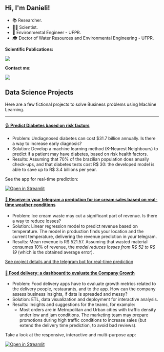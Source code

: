 
## Hi, I'm Danieli!

- 📚 Researcher.
- 👩‍💻 Scientist.
- 🌱 Environmental Engineer - UFPR.
- 🎓 Doctor of Water Resources and Environmental Engineering - UFPR.

<!---
mfdanieli/mfdanieli is a ✨ special ✨ repository because its `README.md` (this file) appears on your GitHub profile.
You can click the Preview link to take a look at your changes.
--->

**Scientific Publications:**

<div>
<a href="https://www.researchgate.net/profile/Danieli-Ferreira" target="_blank"><img src="https://img.shields.io/badge/Research_Gate-00CCBB.svg?&style=for-the-badge&logo=ResearchGate&logoColor=white" target="_blank"></a>   
</div>

**Contact me:**

<div>
<a href="https://www.linkedin.com/in/danieli-mara-ferreira/" target="_blank"><img src="https://img.shields.io/badge/-LinkedIn-%230077B5?style=for-the-badge&logo=linkedin&logoColor=white" target="_blank"></a>   
</div>


## Data Science Projects

Here are a few fictional projects to solve Business problems using Machine Learning.

-------------
#### [🩺 Predict Diabetes based on risk factors](https://github.com/mfdanieli/Classification-ML)

* Problem: Undiagnosed diabetes can cost $31.7 billion annually. Is there a way to increase early diagnosis?
* Solution: Develop a machine learning method (K-Nearest Neighbours) to predict if a patient may have diabetes, based on risk health factors.
* Results: Assuming that 70% of the brazilian population does anually check-ups, and that diabetes tests cost R$ 30: the developed model is able to save up to R$ 3.4 billions per year.

See the app for real-time prediction: 

[![Open in Streamlit](https://static.streamlit.io/badges/streamlit_badge_black_white.svg)](https://share.streamlit.io/mfdanieli/aplication-ml/main/KNN-diabetes-APP.py)


#### [🍦 Receive in your telegram a prediction for ice cream sales based on real-time weather conditions](https://github.com/mfdanieli/Regression-ML)

* Problem: Ice cream waste may cut a significant part of revenue. Is there a way to reduce losses?
* Solution: Linear regression model to predict revenue based on temperature. The model in production finds your location and the current temperature, delivering the revenue prediction in your telegram.
* Results: Mean revenue is R$ 521.57. Assuming that wasted material consumes 10% of revenue, the *model reduces losses from R$ 52 to R$ 19* (which is the obtained average error).

[See project details and the telegram bot for real-time prediction](https://github.com/mfdanieli/Regression-ML)

#### [🍕 Food delivery: a dashboard to evaluate the Company Growth](https://github.com/mfdanieli/curry_company)

* Problem: Food delivery apps have to evaluate growth metrics related to the delivery people, restaurants, and to the app. How can the company assess business insights, if data is spreaded and messy?
* Solution: ETL, data visualization and deployment for interactive analysis.
* Results: Insights and suggestions for the teams, for example: 
  - Most orders are in Metropolitan and Urban cities with traffic density under low and jam conditions. The marketing team may prepare promotions during high traffic conditions to increase sales (but  extend the delivery time prediction, to avoid bad reviews).


Take a look at the responsive, interactive and multi-purpose app:

[![Open in Streamlit](https://static.streamlit.io/badges/streamlit_badge_black_white.svg)](https://mfdanieli-curry-company-home-70myun.streamlit.app/)

